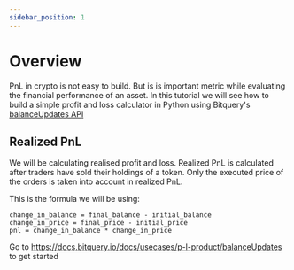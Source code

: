 ```yaml
---
sidebar_position: 1
---
```


# Overview

PnL in crypto is not easy to build. But is is important metric while evaluating the financial performance of an asset. In this tutorial we will see how to build a simple profit and loss calculator in Python using Bitquery's [balanceUpdates API](https://docs.bitquery.io/docs/examples/balances/balance-api/)

## Realized PnL
We will be calculating realised profit and loss. Realized PnL is calculated after traders have sold their holdings of a token. Only the executed price of the orders is taken into account in realized PnL.

This is the formula we will be using:

```
change_in_balance = final_balance - initial_balance
change_in_price = final_price - initial_price
pnl = change_in_balance * change_in_price
```

Go to https://docs.bitquery.io/docs/usecases/p-l-product/balanceUpdates to get started